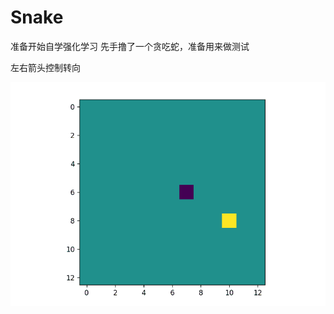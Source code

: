 # Snake

准备开始自学强化学习
先手撸了一个贪吃蛇，准备用来做测试

左右箭头控制转向

![](https://github.com/XiaYaoShiXin/Snake/blob/main/game.gif)
